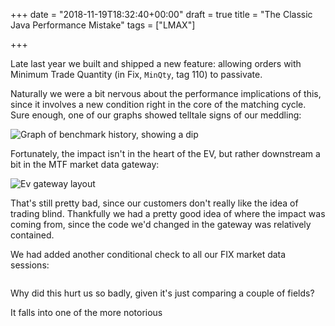 +++
date = "2018-11-19T18:32:40+00:00"
draft = true
title = "The Classic Java Performance Mistake"
tags = ["LMAX"]

+++

Late last year we built and shipped a new feature: allowing orders with Minimum Trade Quantity
(in Fix, `MinQty`, tag 110) to passivate.

Naturally we were a bit nervous about the performance implications of this, since it involves a new condition right 
in the core of the matching cycle. Sure enough, one of our graphs showed telltale signs of our meddling:

![Graph of benchmark history, showing a dip](/img/posts/the-classic-java-performance-mistake/benchmark-graph-dip.jpg)

<!--more-->

Fortunately, the impact isn't in the heart of the EV, but rather downstream a bit in the MTF market data gateway:

![Ev gateway layout](/img/posts/the-classic-java-performance-mistake/ev-gateways.png)

That's still pretty bad, since our customers don't really like the idea of trading blind.
Thankfully we had a pretty good idea of where the impact was coming from, since the code we'd changed in the gateway
was relatively contained. 

We had added another conditional check to all our FIX market data sessions:
```

```

Why did this hurt us so badly, given it's just comparing a couple of fields?

It falls into one of the more notorious 